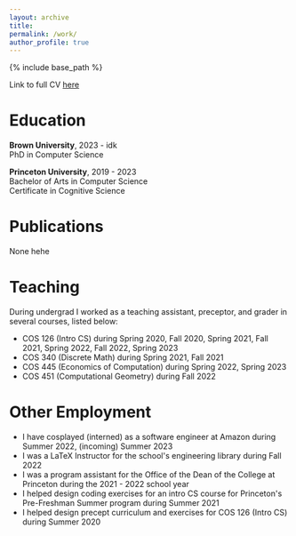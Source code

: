 ```yaml
---
layout: archive
title:
permalink: /work/
author_profile: true
---
```

{% include base_path %}

Link to full CV  <a href="https://youtube.com/shorts/NCoI4DXU5TE?feature=share" target="_blank">here</a>


Education
======

**Brown University**, 2023 - idk  
PhD in Computer Science  
  
**Princeton University**, 2019 - 2023    
Bachelor of Arts in Computer Science  
Certificate in Cognitive Science

Publications
======
None hehe

Teaching
======
During undergrad I worked as a teaching assistant, preceptor, and grader in several courses, listed below:
- COS 126 (Intro CS) during Spring 2020, Fall 2020, Spring 2021, Fall 2021, Spring 2022, Fall 2022, Spring 2023
- COS 340 (Discrete Math) during Spring 2021, Fall 2021
- COS 445 (Economics of Computation) during Spring 2022, Spring 2023
- COS 451 (Computational Geometry) during Fall 2022

Other Employment
======
- I have cosplayed (interned) as a software engineer at Amazon during Summer 2022, (incoming) Summer 2023
- I was a LaTeX Instructor for the school's engineering library during Fall 2022
- I was a program assistant for the Office of the Dean of the College at Princeton during the 2021 - 2022 school year
- I helped design coding exercises for an intro CS course for Princeton's Pre-Freshman Summer program during Summer 2021
- I helped design precept curriculum and exercises for COS 126 (Intro CS) during Summer 2020

